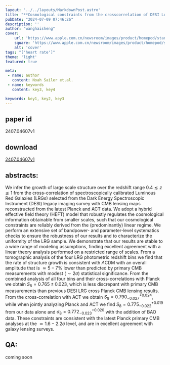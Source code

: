 ```yaml
---
layout: '../../layouts/MarkdownPost.astro'
title: "**Cosmological constraints from the crosscorrelation of DESI Luminous Red Galaxies with CMB lensing from Planck PR4 and ACT DR6**"
pubDate: "2024-07-09 07:46:26"
description: ''
author: "wanghaisheng"
cover:
    url: 'https://www.apple.com.cn/newsroom/images/product/homepod/standard/Apple-HomePod-hero-230118_big.jpg.large_2x.jpg'
    square: 'https://www.apple.com.cn/newsroom/images/product/homepod/standard/Apple-HomePod-hero-230118_big.jpg.large_2x.jpg'
    alt: 'cover'
tags: "['heart rate']"
theme: 'light'
featured: true

meta:
 - name: author
   content: Noah Sailer et.al.
 - name: keywords
   content: key3, key4

keywords: key1, key2, key3
---
```


## paper id
2407.04607v1
## download
[2407.04607v1](http://arxiv.org/abs/2407.04607v1)
## abstracts:
We infer the growth of large scale structure over the redshift range $0.4\lesssim z \lesssim 1$ from the cross-correlation of spectroscopically calibrated Luminous Red Galaxies (LRGs) selected from the Dark Energy Spectroscopic Instrument (DESI) legacy imaging survey with CMB lensing maps reconstructed from the latest Planck and ACT data. We adopt a hybrid effective field theory (HEFT) model that robustly regulates the cosmological information obtainable from smaller scales, such that our cosmological constraints are reliably derived from the (predominantly) linear regime. We perform an extensive set of bandpower- and parameter-level systematics checks to ensure the robustness of our results and to characterize the uniformity of the LRG sample. We demonstrate that our results are stable to a wide range of modeling assumptions, finding excellent agreement with a linear theory analysis performed on a restricted range of scales. From a tomographic analysis of the four LRG photometric redshift bins we find that the rate of structure growth is consistent with $\Lambda$CDM with an overall amplitude that is $\simeq5-7\%$ lower than predicted by primary CMB measurements with modest $(\sim2\sigma)$ statistical significance. From the combined analysis of all four bins and their cross-correlations with Planck we obtain $S_8 = 0.765\pm0.023$, which is less discrepant with primary CMB measurements than previous DESI LRG cross Planck CMB lensing results. From the cross-correlation with ACT we obtain $S_8 = 0.790^{+0.024}_{-0.027}$, while when jointly analyzing Planck and ACT we find $S_8 = 0.775^{+0.019}_{-0.022}$ from our data alone and $\sigma_8 = 0.772^{+0.020}_{-0.023}$ with the addition of BAO data. These constraints are consistent with the latest Planck primary CMB analyses at the $\simeq 1.6-2.2\sigma$ level, and are in excellent agreement with galaxy lensing surveys.
## QA:
coming soon
